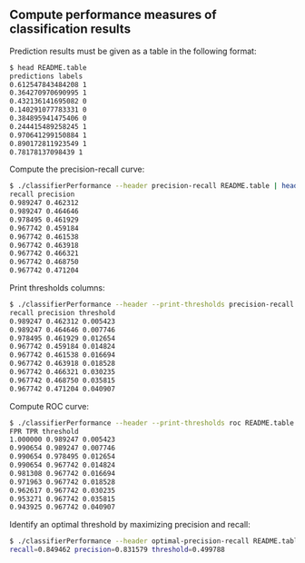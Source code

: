 ## Compute performance measures of classification results

Prediction results must be given as a table in the following format:
```sh
$ head README.table 
predictions labels
0.612547843484208 1
0.364270970690995 1
0.432136141695082 0
0.140291077783331 0
0.384895941475406 0
0.244415489258245 1
0.970641299150884 1
0.890172811923549 1
0.78178137098439 1
```

Compute the precision-recall curve:
```sh
$ ./classifierPerformance --header precision-recall README.table | head
recall precision
0.989247 0.462312
0.989247 0.464646
0.978495 0.461929
0.967742 0.459184
0.967742 0.461538
0.967742 0.463918
0.967742 0.466321
0.967742 0.468750
0.967742 0.471204
```

Print thresholds columns:
```sh
$ ./classifierPerformance --header --print-thresholds precision-recall README.table | head
recall precision threshold
0.989247 0.462312 0.005423
0.989247 0.464646 0.007746
0.978495 0.461929 0.012654
0.967742 0.459184 0.014824
0.967742 0.461538 0.016694
0.967742 0.463918 0.018528
0.967742 0.466321 0.030235
0.967742 0.468750 0.035815
0.967742 0.471204 0.040907
```

Compute ROC curve:
```sh
$ ./classifierPerformance --header --print-thresholds roc README.table | head
FPR TPR threshold
1.000000 0.989247 0.005423
0.990654 0.989247 0.007746
0.990654 0.978495 0.012654
0.990654 0.967742 0.014824
0.981308 0.967742 0.016694
0.971963 0.967742 0.018528
0.962617 0.967742 0.030235
0.953271 0.967742 0.035815
0.943925 0.967742 0.040907
```

Identify an optimal threshold by maximizing precision and recall:
```sh
$ ./classifierPerformance --header optimal-precision-recall README.table | head
recall=0.849462 precision=0.831579 threshold=0.499788
```
